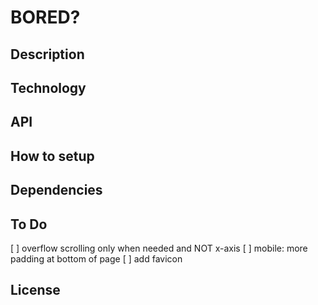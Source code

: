 # BORED?

## Description

## Technology

## API

## How to setup

## Dependencies

## To Do

[ ] overflow scrolling only when needed and NOT x-axis
[ ] mobile: more padding at bottom of page
[ ] add favicon

## License

